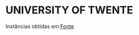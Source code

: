 # UNIVERSITY OF TWENTE

Instâncias obtidas em [Fonte](https://www.utwente.nl/en/eemcs/dmmp/hstt/archives/XHSTT-2014/overview.html)
